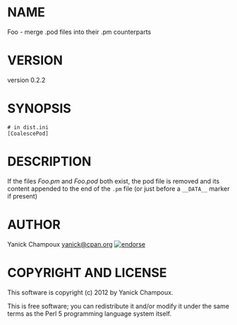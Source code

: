 # NAME

Foo - merge .pod files into their .pm counterparts

# VERSION

version 0.2.2

# SYNOPSIS

    # in dist.ini
    [CoalescePod]

# DESCRIPTION

If the files _Foo.pm_ and _Foo.pod_ both exist, the pod file is removed and
its content appended to the end of the `.pm` file (or just before a
`__DATA__` marker if present) 

# AUTHOR

Yanick Champoux <yanick@cpan.org> [![endorse](http://api.coderwall.com/yanick/endorsecount.png)](http://coderwall.com/yanick)

# COPYRIGHT AND LICENSE

This software is copyright (c) 2012 by Yanick Champoux.

This is free software; you can redistribute it and/or modify it under
the same terms as the Perl 5 programming language system itself.
